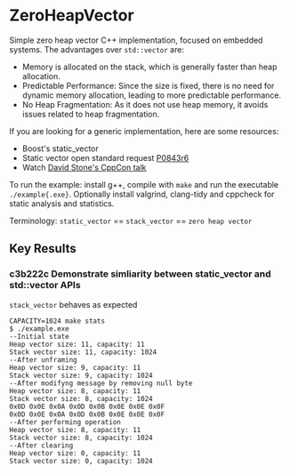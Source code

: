 # ZeroHeapVector

Simple zero heap vector C++ implementation, focused on embedded systems. The advantages over `std::vector` are:

* Memory is allocated on the stack, which is generally faster than heap allocation.
* Predictable Performance: Since the size is fixed, there is no need for dynamic memory allocation, leading to more predictable performance.
* No Heap Fragmentation: As it does not use heap memory, it avoids issues related to heap fragmentation.

If you are looking for a generic implementation, here are some resources:

* Boost's static_vector
* Static vector open standard request [P0843r6](https://www.open-std.org/jtc1/sc22/wg21/docs/papers/2023/p0843r6.html)
* Watch [David Stone's CppCon talk](https://www.youtube.com/watch?v=I8QJLGI0GOE)

To run the example: install g++, compile with `make` and run the executable `./example{.exe}`. Optionally install valgrind, clang-tidy and cppcheck for static analysis and statistics.

Terminology: `static_vector` == `stack_vector` == `zero heap vector`

## Key Results

### c3b222c  Demonstrate simliarity between static_vector and std::vector APIs

`stack_vector` behaves as expected

```shell
CAPACITY=1024 make stats
$ ./example.exe
--Initial state
Heap vector size: 11, capacity: 11
Stack vector size: 11, capacity: 1024
--After unframing
Heap vector size: 9, capacity: 11
Stack vector size: 9, capacity: 1024
--After modifyng message by removing null byte
Heap vector size: 8, capacity: 11
Stack vector size: 8, capacity: 1024
0x0D 0x0E 0x0A 0x0D 0x0B 0x0E 0x0E 0x0F
0x0D 0x0E 0x0A 0x0D 0x0B 0x0E 0x0E 0x0F
--After performing operation
Heap vector size: 8, capacity: 11
Stack vector size: 8, capacity: 1024
--After clearing
Heap vector size: 0, capacity: 11
Stack vector size: 0, capacity: 1024
```
